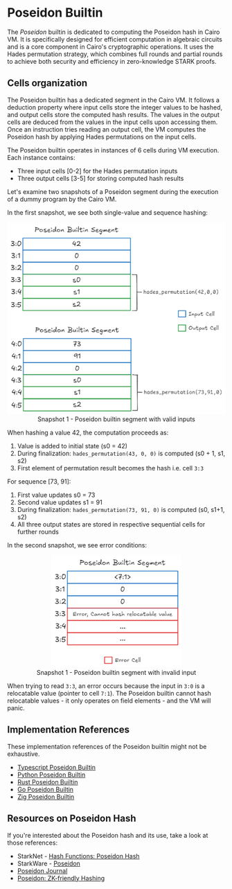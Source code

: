 # Poseidon Builtin

The _Poseidon_ builtin is dedicated to computing the Poseidon hash in Cairo VM. It is specifically designed for efficient computation in algebraic circuits and is a core component in Cairo's cryptographic operations.
It uses the Hades permutation strategy, which combines full rounds and partial rounds to achieve both security and efficiency in zero-knowledge STARK proofs.

## Cells organization

The Poseidon builtin has a dedicated segment in the Cairo VM. It follows a deduction property where input cells store the integer values to be hashed, and output cells store the computed hash results. The values in the output cells are deduced from the values in the input cells upon accessing them. Once an instruction tries reading an output cell, the VM computes the Poseidon hash by applying Hades permutations on the input cells.

The Poseidon builtin operates in instances of 6 cells during VM execution. Each instance contains:

- Three input cells [0-2] for the Hades permutation inputs
- Three output cells [3-5] for storing computed hash results

Let's examine two snapshots of a Poseidon segment during the execution of a dummy program by the Cairo VM.

In the first snapshot, we see both single-value and sequence hashing:

<div align="center">
  <img src="poseidon-builtin-valid.png" alt="valid poseidon builtin segment" width="600px"/>
</div>
<div align="center">
  <span class="caption">Snapshot 1 - Poseidon builtin segment with valid inputs</span>
</div>

When hashing a value 42, the computation proceeds as:

1. Value is added to initial state (s0 = 42)
2. During finalization: `hades_permutation(43, 0, 0)` is computed (s0 + 1, s1, s2)
3. First element of permutation result becomes the hash i.e. cell `3:3`

For sequence [73, 91]:

1. First value updates s0 = 73
2. Second value updates s1 = 91
3. During finalization: `hades_permutation(73, 91, 0)` is computed (s0, s1+1, s2)
4. All three output states are stored in respective sequential cells for further rounds

In the second snapshot, we see error conditions:

<div align="center">
  <img src="poseidon-builtin-error.png" alt="invalid poseidon builtin segment" width="300px"/>
</div>
<div align="center">
  <span class="caption">Snapshot 1 - Poseidon builtin segment with invalid input</span>
</div>

When trying to read `3:3`, an error occurs because the input in `3:0` is a relocatable value (pointer to cell `7:1`). The Poseidon builtin cannot hash relocatable values - it only operates on field elements - and the VM will panic.

## Implementation References

These implementation references of the Poseidon builtin might not be exhaustive.

- [Typescript Poseidon Builtin](https://github.com/kkrt-labs/cairo-vm-ts/blob/58fd07d81cff4a4bb45c30ab99976ba66f0576ad/src/builtins/poseidon.ts)
- [Python Poseidon Builtin](https://github.com/starkware-libs/cairo-lang/blob/0e4dab8a6065d80d1c726394f5d9d23cb451706a/src/starkware/cairo/lang/builtins/poseidon/poseidon_builtin_runner.py)
- [Rust Poseidon Builtin](https://github.com/lambdaclass/cairo-vm/blob/052e7cef977b336305c869fccbf24e1794b116ff/vm/src/vm/runners/builtin_runner/poseidon.rs)
- [Go Poseidon Builtin](https://github.com/NethermindEth/cairo-vm-go/blob/dc02d614497f5e59818313e02d2d2f321941cbfa/pkg/vm/builtins/poseidon.go)
- [Zig Poseidon Builtin](https://github.com/keep-starknet-strange/ziggy-starkdust/blob/55d83e61968336f6be93486d7acf8530ba868d7e/src/vm/builtins/builtin_runner/poseidon.zig)

## Resources on Poseidon Hash

If you're interested about the Poseidon hash and its use, take a look at those references:

- StarkNet - [Hash Functions: Poseidon Hash](https://docs.starknet.io/architecture-and-concepts/cryptography/hash-functions/#poseidon-hash)
- StarkWare - [Poseidon](https://github.com/starkware-industries/poseidon/tree/main)
- [Poseidon Journal](https://autoparallel.github.io/overview/index.html)
- [Poseidon: ZK-friendly Hashing](https://www.poseidon-hash.info/)

